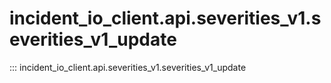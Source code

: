 # incident_io_client.api.severities_v1.severities_v1_update

::: incident_io_client.api.severities_v1.severities_v1_update